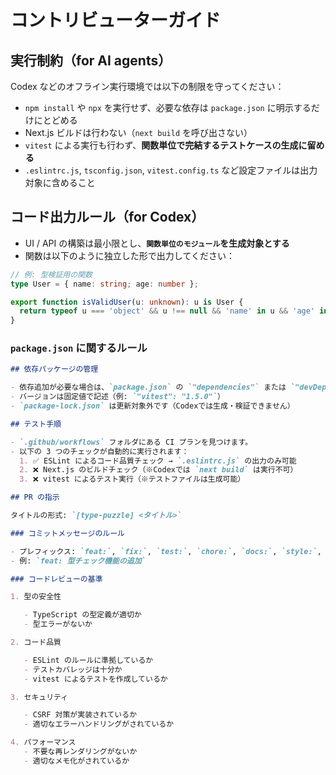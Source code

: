 # コントリビューターガイド

## 実行制約（for AI agents）

Codex などのオフライン実行環境では以下の制限を守ってください：

- `npm install` や `npx` を実行せず、必要な依存は `package.json` に明示するだけにとどめる
- Next.js ビルドは行わない（`next build` を呼び出さない）
- `vitest` による実行も行わず、**関数単位で完結するテストケースの生成に留める**
- `.eslintrc.js`, `tsconfig.json`, `vitest.config.ts` など設定ファイルは出力対象に含めること

## コード出力ルール（for Codex）

- UI / API の構築は最小限とし、**`関数単位のモジュール`を生成対象とする**
- 関数は以下のように独立した形で出力してください：

```ts
// 例: 型検証用の関数
type User = { name: string; age: number };

export function isValidUser(u: unknown): u is User {
  return typeof u === 'object' && u !== null && 'name' in u && 'age' in u;
}
```

### `package.json` に関するルール

```markdown
## 依存パッケージの管理

- 依存追加が必要な場合は、`package.json` の `"dependencies"` または `"devDependencies"` に追記してください
- バージョンは固定値で記述（例: `"vitest": "1.5.0"`）
- `package-lock.json` は更新対象外です（Codexでは生成・検証できません）

## テスト手順

- `.github/workflows` フォルダにある CI プランを見つけます。
- 以下の 3 つのチェックが自動的に実行されます：
  1. ✅ ESLint によるコード品質チェック → `.eslintrc.js` の出力のみ可能
  2. ❌ Next.js のビルドチェック（※Codexでは `next build` は実行不可）
  3. ❌ vitest によるテスト実行（※テストファイルは生成可能）

## PR の指示

タイトルの形式: `[type-puzzle] <タイトル>`

### コミットメッセージのルール

- プレフィックス: `feat:`, `fix:`, `test:`, `chore:`, `docs:`, `style:`, `refactor:`
- 例: `feat: 型チェック機能の追加`

### コードレビューの基準

1. 型の安全性

   - TypeScript の型定義が適切か
   - 型エラーがないか

2. コード品質

   - ESLint のルールに準拠しているか
   - テストカバレッジは十分か
   - vitest によるテストを作成しているか

3. セキュリティ

   - CSRF 対策が実装されているか
   - 適切なエラーハンドリングがされているか

4. パフォーマンス
   - 不要な再レンダリングがないか
   - 適切なメモ化がされているか
```
